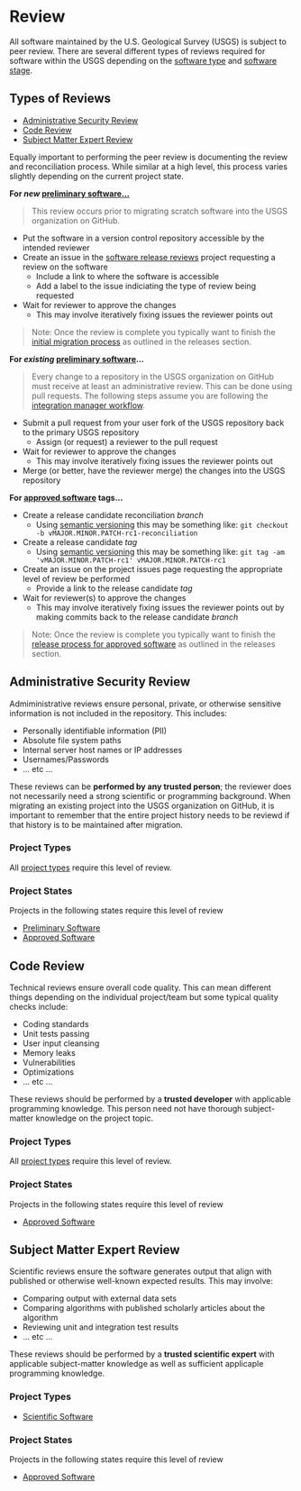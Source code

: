 Review
======

All software maintained by the U.S. Geological Survey (USGS) is subject to
peer review. There are several different types of reviews required for
software within the USGS depending on the [software type][1] and
[software stage][2].

Types of Reviews
----------------
 - [Administrative Security Review](#administrative-security-review)
 - [Code Review](#code-review)
 - [Subject Matter Expert Review](#subject-matter-expert-review)

Equally important to performing the peer review is documenting the review and
reconciliation process. While similar at a high level, this process varies
slightly depending on the current project state.

**For _new_ [preliminary software...][3]**

> This review occurs prior to migrating scratch software into the USGS
> organization on GitHub.

 - Put the software in a version control repository accessible by the intended
   reviewer
 - Create an issue in the [software release reviews][11] project requesting
   a review on the software
   - Include a link to where the software is accessible
   - Add a label to the issue indiciating the type of review being requested
 - Wait for reviewer to approve the changes
   - This may involve iteratively fixing issues the reviewer points out

> Note: Once the review is complete you typically want to finish the
> [initial migration process][4] as outlined in the releases section.

**For _existing_ [preliminary software][3]...**

> Every change to a repository in the USGS organization on GitHub must receive
> at least an administrative review. This can be done using pull requests. The
> following steps assume you are following the
> [integration manager workflow][5].

 - Submit a pull request from your user fork of the USGS repository back to
   the primary USGS repository
   - Assign (or request) a reviewer to the pull request
 - Wait for reviewer to approve the changes
   - This may involve iteratively fixing issues the reviewer points out
 - Merge (or better, have the reviewer merge) the changes into the USGS
   repository

**For [approved software][6] tags...**

 - Create a release candidate reconciliation _branch_
   - Using [semantic versioning][7] this may be something like:
     `git checkout -b vMAJOR.MINOR.PATCH-rc1-reconciliation`
 - Create a release candidate _tag_
   - Using [semantic versioning][7] this may be something like:
     `git tag -am 'vMAJOR.MINOR.PATCH-rc1' vMAJOR.MINOR.PATCH-rc1`
 - Create an issue on the project issues page requesting the appropriate level
   of review be performed
   - Provide a link to the release candidate _tag_
 - Wait for reviewer(s) to approve the changes
   - This may involve iteratively fixing issues the reviewer points out by
     making commits back to the release candidate _branch_

> Note: Once the review is complete you typically want to finish the
> [release process for approved software][8] as outlined in the releases
> section.


Administrative Security Review
------------------------------

Admiministrative reviews ensure personal, private, or otherwise sensitive
information is not included in the repository. This includes:

 - Personally identifiable information (PII)
 - Absolute file system paths
 - Internal server host names or IP addresses
 - Usernames/Passwords
 - ... etc ...

These reviews can be **performed by any trusted person**; the reviewer does
not necessarily need a strong scientific or programming background. When
migrating an existing project into the USGS organization on GitHub, it is
important to remember that the entire project history needs to be reviewd if
that history is to be maintained after migration.

### Project Types

All [project types][1] require this level of review.

### Project States

Projects in the following states require this level of review

 - [Preliminary Software][9]
 - [Approved Software][6]


Code Review
-----------

Technical reviews ensure overall code quality. This can mean different
things depending on the individual project/team but some typical quality
checks include:

 - Coding standards
 - Unit tests passing
 - User input cleansing
 - Memory leaks
 - Vulnerabilities
 - Optimizations
 - ... etc ...

These reviews should be performed by a **trusted developer** with applicable
programming knowledge. This person need not have thorough subject-matter
knowledge on the project topic.

### Project Types

All [project types][1] require this level of review.

### Project States

Projects in the following states require this level of review

 - [Approved Software][6]


Subject Matter Expert Review
----------------------------

Scientific reviews ensure the software generates output that align with
published or otherwise well-known expected results. This may involve:

 - Comparing output with external data sets
 - Comparing algorithms with published scholarly articles about the algorithm
 - Reviewing unit and integration test results
 - ... etc ...

These reviews should be performed by a **trusted scientific expert** with
applicable subject-matter knowledge as well as sufficient applicaple
programming knowledge.

### Project Types

 - [Scientific Software][10]

### Project States

Projects in the following states require this level of review

 - [Approved Software][6]



[1]: ./types.md
[2]: ./stages.md
[3]: ./stages.md#preliminary-software
[4]: ./releases.md#preliminary-software-initial-migration
[5]: https://git-scm.com/book/en/v2/Distributed-Git-Distributed-Workflows#_integration_manager
[6]: ./stages.md#approved-software
[7]: http://semver.org/
[8]: ./releases.md#approved-software-release
[9]: ./stages.md#preliminary-software
[10]: ./types.md#scientific-software
[11]: https://code.usgs.gov/software-release/reviews/issues/new
